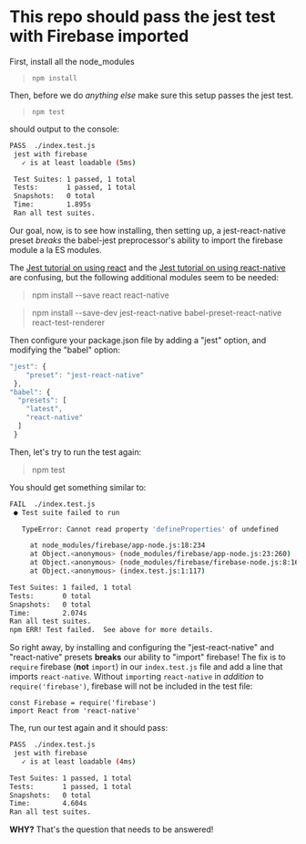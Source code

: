 # This repo should pass the jest test with Firebase imported
First, install all the node_modules
> `npm install`

Then, before we do *anything else* make sure this setup passes the
jest test.
> `npm test`

should output to the console:

```bash
PASS  ./index.test.js
 jest with firebase
   ✓ is at least loadable (5ms)

 Test Suites: 1 passed, 1 total
 Tests:       1 passed, 1 total
 Snapshots:   0 total
 Time:        1.895s
 Ran all test suites.
```

Our goal, now, is to see how installing, then setting up, a
jest-react-native preset *breaks* the babel-jest preprocessor's
ability to import the firebase module a la ES modules.

The
[Jest tutorial on using react](https://facebook.github.io/jest/docs/tutorial-react.html#content) and the
[Jest tutorial on using react-native](https://facebook.github.io/jest/docs/tutorial-react-native.html#content)
are confusing, but the following additional modules seem to be needed:

> npm install --save react react-native

> npm install --save-dev jest-react-native babel-preset-react-native react-test-renderer

Then configure your package.json file by adding a "jest" option, and modifying the "babel" option:
```js
"jest": {
    "preset": "jest-react-native"
 },
"babel": {
  "presets": [
    "latest",
    "react-native"
  ]
 }
```
Then, let's try to run the test again:
> npm test

You should get something similar to:

```bash
FAIL  ./index.test.js
 ● Test suite failed to run

   TypeError: Cannot read property 'defineProperties' of undefined

     at node_modules/firebase/app-node.js:18:234
     at Object.<anonymous> (node_modules/firebase/app-node.js:23:260)
     at Object.<anonymous> (node_modules/firebase/firebase-node.js:8:16)
     at Object.<anonymous> (index.test.js:1:117)

Test Suites: 1 failed, 1 total
Tests:       0 total
Snapshots:   0 total
Time:        2.074s
Ran all test suites.
npm ERR! Test failed.  See above for more details.
```

So right away, by installing and configuring the "jest-react-native" and "react-native" presets **breaks** our ability to "import" firebase! The fix is to `require` firebase (**not** `import`) in our `index.test.js` file and add a line that imports `react-native`. Without `import`ing `react-native` in *addition* to `require('firebase')`, firebase will not be included in the test file:
```
const Firebase = require('firebase')
import React from 'react-native'
```
The, run our test again and it should pass:
```bash
PASS  ./index.test.js
 jest with firebase
   ✓ is at least loadable (4ms)

Test Suites: 1 passed, 1 total
Tests:       1 passed, 1 total
Snapshots:   0 total
Time:        4.604s
Ran all test suites.
```
**WHY?** That's the question that needs to be answered!
